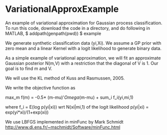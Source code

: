 VariationalApproxExample
========================

An example of variational approximation for Gaussian process classification.
To run this code, download the code in a directory, and do following in MATLAB,
$ addpath(genpath(pwd))
$ example

We generate synthetic classification data (yi,Xi). We assume a GP prior with zero mean and a linear Kernel with a logit likelihood to generate binary data. 

As a simple example of variational approximation, we will fit an approximate Gaussian posterior N(m,V) with a restriction that the diagonal of V is 1. Our goal is to find m and V.

We will use the KL method of Kuss and Rasmussen, 2005.

We write the objective function as 

max_m f(m) = -0.5* (m-mu)'*Omega*(m-mu) + sum_i f_i(yi,mi,1)

where f_i = E(log p(yi|xi)) wrt N(xi|mi,1) of the logit likelihood p(yi|xi) = exp(yi*xi)/(1+exp(xi))

We use LBFGS implemented in minFunc by Mark Schmidt
http://www.di.ens.fr/~mschmidt/Software/minFunc.html

